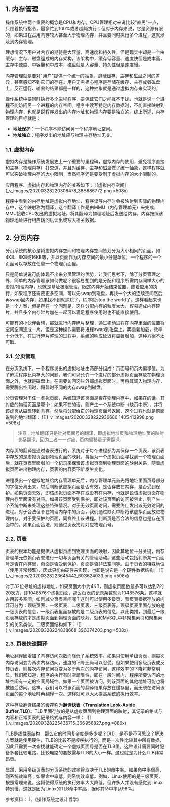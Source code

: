 ## 1. 内存管理

操作系统中两个重要的概念是CPU和内存，CPU管理相对来说比较"直男"一点，只顾着执行指令，最多忙到100%或者超频执行；但对于内存来说，它是资源有限的，如果进程占用内存较大甚至大于物理内存，并且要同时执行多个进程，这就涉及到内存管理。

理想情况下用户对内存的期待是大容量、高速度和持久性，但是现实中却是一个由缓存、主存、磁盘组成的内存架构，该架构中，缓存低容量、速度快但是成本高，主存中速度、中容量和中成本，磁盘就是大容量、持久性但是速度慢。

内存管理就是要对"用户"提供一个统一的抽象，屏蔽缓存、主存和磁盘之间的差异，甚至感知不到它们的存在。用户无需担心程序是存储在缓存、主存或者磁盘上，反正运行、输出的结果都是一样的，这种抽象就是通过虚拟内存来实现的。

操作系统中要同时执行多个进程程序，要保证它们之间互不干扰，也就是说一个进程不能访问另一个进程的内存空间。程序中读写特定内存数据时，不能直接映射到物理内存，也就是说程序发出的内存地址和物理内存要是独立的。综上所述，内存管理的目标就是：
- **地址保护**：一个程序不能访问另一个程序地址空间。
- **地址独立**：程序发出的地址应与物理主存地址无关。

### 1.1. 虚拟内存

虚拟内存是操作系统发展史上一个重要的里程碑，虚拟内存的使用，避免程序直接和主存（物理内存）打交道，并且对缓存、主存和磁盘做了统一抽象，这样程序就可以突破物理内存的大小限制，当然程序还是要受制于虚拟内存的大小限制的。

应用程序、虚拟内存和物理内存的关系如下：
![虚拟内存空间](_v_images/20200328220306478_388886772.png =508x)

程序中看到的内存地址是虚拟内存地址，程序读写内存时会被映射到实际的物理内存中，这个映射称为翻译，这个翻译工作是由MMU（内存管理单元）来完成，MMU接收CPU发出的虚拟地址，将其翻译为物理地址后发送给内存，内存按照该物理地址进行相应访问后读出或写入相关数据。

## 2. 分页内存

分页系统的核心是将虚拟内存空间和物理内存空间皆划分为大小相同的页面，如4KB、8KB或16KB等，并以页面作为内存空间的最小分配单位，一个程序的一个页面可以存放在任意一个物理页面里。

只是简单说说可能体现不出来分页管理的优势，让我们思考下，除了分页管理之外，简单的内存管理该如何做呢？很容易想到的是分配和程序所需内存同样大小的虚拟/物理内存，也就是基址极限管理，限定内存开始结束位置，随着应用的执行，如果程序还需要更多空间，可以先swap到磁盘，再找一个大的连续空间然后再swap回内存，如果找不到就尴尬了，程序就stop the world了。这样看起来也是一个方案，但是存在一个问题是，这样分配内存的粒度太大，容易造成内存碎片，并且多个内存碎片加在一起可以满足程序使用时也不能直接使用。

可能有的小伙伴会想，那就进行内存碎片整理，通过移动进程在内存里面的位置将空闲空间连成一片。但是这种操作需要将进程swap到磁盘上，再重新加载，效率十分低下。在进行碎片整理的过程中，系统的响应延迟将显著增加，这种方案不太可取。

### 2.1. 分页管理

在分页系统下，一个程序发出的虚拟地址由两部分组成：页面号和页内偏移值。为了解决程序比内存大的问题，我们可以允许一个进程的部分虚拟页面存放在物理页面之外，也就是磁盘上。在需要访问这些外部虚拟页面时，再将其调入物理内存，需要腾出空间时，将暂时不同的内存swap到磁盘。

分页管理对于任一虚拟页面，系统知道该页面是否在物理内存中，如果在的话，其对应的物理页面是哪个；如果不在的话，则产生一个系统中断（缺页中断），并将该虚页从磁盘转到内存，然后将分配给它的物理页面号返回，这个过程也就是前面说到的地址翻译：
![](_v_images/20200328222936686_1405412998.png =508x)
> 注意：地址翻译只是针对页面号的翻译，即虚拟地址页和物理地址页的映射关系翻译，因为二者一一对应，页内偏移量无需翻译。

内存页的翻译是通过查表进行的，系统对于每个进程都为其保存一个页表，该页表中存放的是虚拟页面到物理页面的映射。每当为一个虚拟页面寻找到一个物理页面后，就在页表里面增加一个记录来保留该虚拟页面到物理页面的映射关系，随着虚拟页面进出物理内存，页表的内容页不断发生变化。

进程发出一个虚拟地址给内存管理单元后，内存管理单元首先将地址里面页号部分的字位分离出来，然后判断该虚拟页面是否有效，是否存放在内存，是否受到保护。如果页面无效，即该虚拟页面不存在或没有在内存，也就是说该虚拟页面在物理内存里面没有对应。如果该页面受到保护，即对该页面的访问被禁止，则产生一个系统中断来处理这些特殊情况。对于无效页面访问，需要终止发出该无效访问的进程。对于合法但不在物理内存中的页面，我们通过缺页中断将该虚拟页面放进物理内存。对于受保护的页面，同样终止该进程。判断页是否合法的信息也是存在页面中的，如果页面合法，则通过页表找对对应物理页号。

### 2.2. 页表

页表的根本功能是提供从虚拟页面到物理页面的映射，因此其地位十分关键，内存管理单元依赖页表来进行一切与页面有关的管理活动。这些活动包括判断某一页面号是否在内存里，页面是否受到保护，页面是否非法空间等。由于页表的特殊地位（使用非常频繁），因此只能由硬件来实现，也即是说它是一个硬件数据结构。
![](_v_images/20200328223645442_603624033.png =508x)

对于32位寻址的虚拟地址，如果页面大小为4KB，则虚拟页面数最多可以达到2的20次方，即1048576个虚拟页面，那么页表的记录条数就为1048576条。这样就占用较多空间，如何减少页表空间呢？这时可以使用多级页，表页表根据存放的内容可分为：顶级页表、一级页表、二级页表、三级页表等。顶级页表里面存放的是一级页表的信息，一级页表里面存放的是二级页表的信息，以此类推，到最后一级页表存放的才是虚拟页面到物理页面的映射，就和MySQL中非聚集索引和聚集索引的关系类似。二级页面结构如下：
![](_v_images/20200328224838668_396374203.png =508x)

### 2.3. 页表快速翻译

地址翻译因增加了内存访问次数而降低了系统效率。如果只使用单级页表，则每次内存访问变为两次内存访问，速度的下降还尚可以忍受。但如果使用多级页表或反转页表，则每次内存访问将变为多于两次的内存访问，这样效率的下降将非常明显。我们都知道，程序的执行有时空局限性，即在一段时间内，程序所要访问的地址空间有一定的空间局域性。如果一个页面被访问，则该页面的其他地址可能也将被随后访问。这样，我们可以将该页面的翻译结果存放在缓存里，而无须在访问该页面的每个地址时再翻译一次。这样就可以大大提高系统的执行效率。

这种存放翻译结果的缓存称为**翻译快表（Translation Look-Aside Buffer,TLB）**。TLB里面存放的是从虚拟页面到物理页面的映射，其记录的格式与内容和正常页表的记录格式与内容一样：
![](_v_images/20200328225436715_366956827.png =886x)

TLB是线性表结构，那么它的时间复杂度是多少呢？O(1)，是不是不可思议？解决方案就是使用硬件，TLB的比较不是顺序执行的，而是一次性比较其中所有数据，因此只需要一次查找就能确定一个虚拟页面号是否在TLB里。这种设计需要同时配备多套比较电路，比较电路的套数需与TLB的大小一样。这也就是为什么TLB非常昂贵。

显然，采用多级页表的分页系统的效率将取决于TLB的命中率。如果命中率很高，则系统效率高；如果命中率低，则系统效率低。例如，Linux使用的是三级页表，按照常理来说，这将使得系统的执行效率大大降低，但许多人并没有感觉到Linux特别慢，这就是因为Linux的TLB命中率高，据称其命中率达98%。

参考资料：
1、《操作系统之设计哲学》
